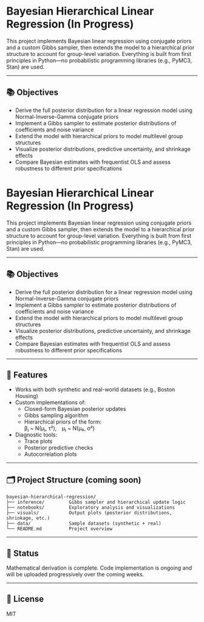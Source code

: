 # Bayesian Hierarchical Linear Regression (In Progress)

This project implements Bayesian linear regression using conjugate priors and a custom Gibbs sampler, then extends the model to a hierarchical prior structure to account for group-level variation. Everything is built from first principles in Python—no probabilistic programming libraries (e.g., PyMC3, Stan) are used.

---

## 📚 Objectives

- Derive the full posterior distribution for a linear regression model using Normal-Inverse-Gamma conjugate priors  
- Implement a Gibbs sampler to estimate posterior distributions of coefficients and noise variance  
- Extend the model with hierarchical priors to model multilevel group structures  
- Visualize posterior distributions, predictive uncertainty, and shrinkage effects  
- Compare Bayesian estimates with frequentist OLS and assess robustness to different prior specifications
# Bayesian Hierarchical Linear Regression (In Progress)

This project implements Bayesian linear regression using conjugate priors and a custom Gibbs sampler, then extends the model to a hierarchical prior structure to account for group-level variation. Everything is built from first principles in Python—no probabilistic programming libraries (e.g., PyMC3, Stan) are used.

---

## 📚 Objectives

- Derive the full posterior distribution for a linear regression model using Normal-Inverse-Gamma conjugate priors  
- Implement a Gibbs sampler to estimate posterior distributions of coefficients and noise variance  
- Extend the model with hierarchical priors to model multilevel group structures  
- Visualize posterior distributions, predictive uncertainty, and shrinkage effects  
- Compare Bayesian estimates with frequentist OLS and assess robustness to different prior specifications

---

## 🔧 Features

- Works with both synthetic and real-world datasets (e.g., Boston Housing)  
- Custom implementations of:
  - Closed-form Bayesian posterior updates  
  - Gibbs sampling algorithm  
  - Hierarchical priors of the form:  
    βⱼ ~ N(μⱼ, τ²), μⱼ ~ N(μ₀, σ²)
- Diagnostic tools:
  - Trace plots
  - Posterior predictive checks
  - Autocorrelation plots

---
## 🗂 Project Structure (coming soon)

```
bayesian-hierarchical-regression/
├── inference/         Gibbs sampler and hierarchical update logic
├── notebooks/         Exploratory analysis and visualizations
├── visuals/           Output plots (posterior distributions, shrinkage, etc.)
├── data/              Sample datasets (synthetic + real)
└── README.md          Project overview
```
---

## 🚧 Status

Mathematical derivation is complete. Code implementation is ongoing and will be uploaded progressively over the coming weeks.

---

## 📜 License

MIT
